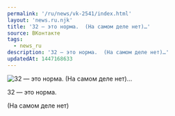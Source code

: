```yaml
---
permalink: '/ru/news/vk-2541/index.html'
layout: 'news.ru.njk'
title: '32 — это норма.  (На самом деле нет)…'
source: ВКонтакте
tags:
  - news_ru
description: '32 — это норма.  (На самом деле нет)…'
updatedAt: 1447168633
---
```

![32 — это норма.  (На самом деле нет)…](https://sun9-63.userapi.com/impf/c627931/v627931484/212ec/xluxltjH6kk.jpg?size=810x1080&quality=96&sign=f6d2a9120785b0b2956148e00ab42f12&c_uniq_tag=R0Qw5meAHe5kBXPImwmKYOmtsbsMJMIJRufCk0IORhw&type=album)

32 — это норма.

(На самом деле нет)

